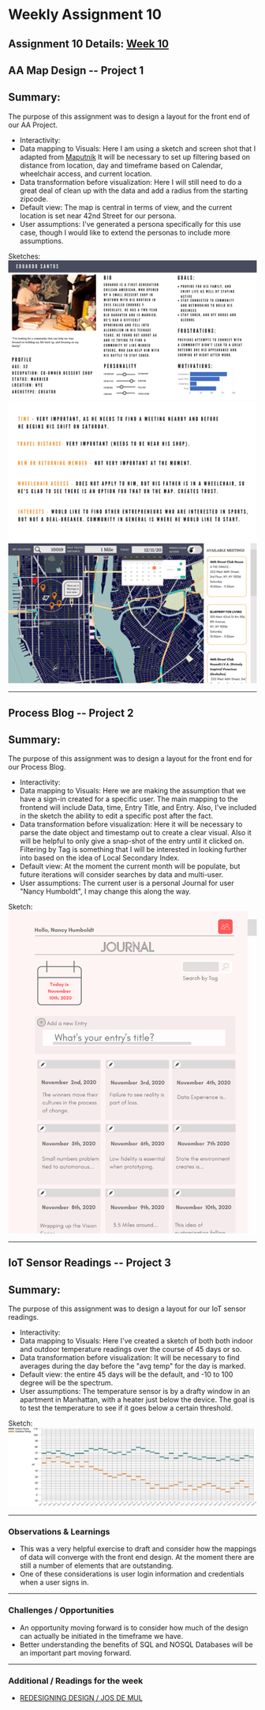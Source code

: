# Weekly Assignment 10

Assignment 10 Details: [Week 10](https://github.com/leeallennyc/data-structures-fall-2020/blob/master/week10/week10_assignment.md)
---
## AA Map Design -- Project 1
## Summary:
The purpose of this assignment was to design a layout for the front end of our AA Project. 

* Interactivity: 
* Data mapping to Visuals: Here I am using a sketch and screen shot that I adapted from [Maputnik](https://maputnik.github.io/editor/#12.73/40.74696/-73.96324/29.8/1)
  It will be necessary to set up filtering based on distance from location, day and timeframe based on Calendar, wheelchair access, and current location.
* Data transformation before visualization: Here I will still need to do a great deal of clean up with the data and add a radius from the starting zipcode.
* Default view: The map is central in terms of view, and the current location is set near 42nd Street for our persona. 
* User assumptions: I've generated a persona specifically for this use case, though I would like to extend the personas to include more assumptions.


Sketches:
![](https://github.com/leeallennyc/data-structures-fall-2020/blob/master/week10/images/AA_persona.png?raw=true)
![](https://github.com/leeallennyc/data-structures-fall-2020/blob/master/week10/images/AA_Questions.png?raw=true)
![](https://github.com/leeallennyc/data-structures-fall-2020/blob/master/week10/images/AA_Map_Sketch.png?raw=true)


---
## Process Blog -- Project 2
## Summary:
The purpose of this assignment was to design a layout for the front end for our Process Blog.

* Interactivity: 
* Data mapping to Visuals: Here we are making the assumption that we have a sign-in created for a specific user. The main mapping to the frontend will include Data, time, Entry Title, and Entry.
  Also, I've included in the sketch the ability to edit a specific post after the fact.
* Data transformation before visualization: Here it will be necessary to parse the date object and timestamp out to create a clear visual. Also it will be helpful to only give a snap-shot of the 
  entry until it clicked on. Filtering by Tag is something that I will be interested in looking further into based on the idea of Local Secondary Index. 
* Default view: At the moment the current month will be populate, but future iterations will consider searches by data and multi-user. 
* User assumptions: The current user is a personal Journal for user "Nancy Humboldt", I may change this along the way.  


Sketch:
![](https://github.com/leeallennyc/data-structures-fall-2020/blob/master/week10/images/Journal_Sketch.png?raw=true)

---
## IoT Sensor Readings -- Project 3
## Summary:
The purpose of this assignment was to design a layout for our IoT sensor readings.  

* Interactivity: 
* Data mapping to Visuals: Here I've created a sketch of both both indoor and outdoor temperature readings over the course of 45 days or so.
* Data transformation before visualization: It will be necessary to find averages during the day before the "avg temp" for the day is marked. 
* Default view: the entire 45 days will be the default, and -10 to 100 degree will be the spectrum. 
* User assumptions: The temperature sensor is by a drafty window in an apartment in Manhattan, with a heater just below the device. The goal is to test the temperature to see if it goes below a certain threshold.


Sketch:
![](https://github.com/leeallennyc/data-structures-fall-2020/blob/master/week10/images/Temperature_sensing_Sketch.png?raw=true)

---

### Observations & Learnings
* This was a very helpful exercise to draft and consider how the mappings of data will converge with the front end design. At the moment there are still a number of elements that are outstanding.
* One of these considerations is user login information and credentials when a user signs in. 
---
### Challenges / Opportunities
* An opportunity moving forward is to consider how much of the design can actually be initiated in the timeframe we have.
* Better understanding the benefits of SQL and NOSQL Databases will be an important part moving forward. 
---
### Additional / Readings for the week
* [REDESIGNING DESIGN / JOS DE MUL](http://opendesignnow.org/index.html%3Fp=401.html)







